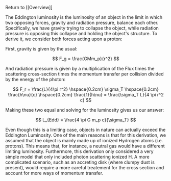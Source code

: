 Return to [[Overview]]

The Eddington luminosity is the luminosity of an object in the limit in which two opposing forces, gravity and radiation pressure, balance each other. Specifically, we have gravity trying to collapse the object, while radiation pressure is opposing this collapse and holding the object's structure. To derive it, we consider both forces acting upon a proton:

First, gravity is given by the usual:

$$
F_g = \frac{GMm_p}{r^2}
$$

And radiation pressure is given by a multiplication of the Flux times the scattering cross-section times the momentum transfer per collision divided by the energy of the photon:

$$
F_r = \frac{L}{4\pi r^2} \hspace{0.2cm} \sigma_T \hspace{0.2cm} \frac{h\nu}{c} \hspace{0.2cm} \frac{1}{h\nu} = \frac{\sigma_T L}{4 \pi r^2 c}
$$

Making these two equal and solving for the luminosity gives us our answer:

$$
L_{Edd} = \frac{4 \pi G m_p c}{\sigma_T}
$$

Even though this is a limiting case, objects in nature can actually exceed the Eddington Luminosity. One of the main reasons is that for this derivation, we assumed that the object is mainly made up of ionized Hydrogen atoms (i.e. protons). This means that, for instance, a neutral gas would have a different limiting luminosity. Furthermore, this derivation only considered a very simple model that only included photon scattering ionized H. A more complicated scenario, such as an accreting disk (where clumpy dust is present), would require a more careful treatement for the cross section and account for more ways of momentum transfer. 